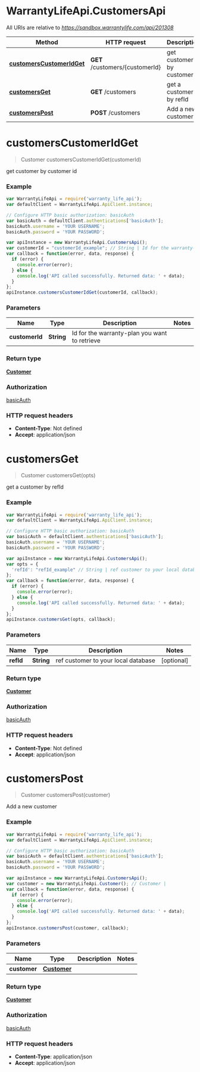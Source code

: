 # WarrantyLifeApi.CustomersApi

All URIs are relative to *https://sandbox.warrantylife.com/api/201308*

Method | HTTP request | Description
------------- | ------------- | -------------
[**customersCustomerIdGet**](CustomersApi.md#customersCustomerIdGet) | **GET** /customers/{customerId} | get customer by customer id
[**customersGet**](CustomersApi.md#customersGet) | **GET** /customers | get a customer by refId
[**customersPost**](CustomersApi.md#customersPost) | **POST** /customers | Add a new customer


<a name="customersCustomerIdGet"></a>
# **customersCustomerIdGet**
> Customer customersCustomerIdGet(customerId)

get customer by customer id

### Example
```javascript
var WarrantyLifeApi = require('warranty_life_api');
var defaultClient = WarrantyLifeApi.ApiClient.instance;

// Configure HTTP basic authorization: basicAuth
var basicAuth = defaultClient.authentications['basicAuth'];
basicAuth.username = 'YOUR USERNAME';
basicAuth.password = 'YOUR PASSWORD';

var apiInstance = new WarrantyLifeApi.CustomersApi();
var customerId = "customerId_example"; // String | Id for the warranty-plan you want to retrieve
var callback = function(error, data, response) {
  if (error) {
    console.error(error);
  } else {
    console.log('API called successfully. Returned data: ' + data);
  }
};
apiInstance.customersCustomerIdGet(customerId, callback);
```

### Parameters

Name | Type | Description  | Notes
------------- | ------------- | ------------- | -------------
 **customerId** | **String**| Id for the warranty-plan you want to retrieve | 

### Return type

[**Customer**](Customer.md)

### Authorization

[basicAuth](../README.md#basicAuth)

### HTTP request headers

 - **Content-Type**: Not defined
 - **Accept**: application/json

<a name="customersGet"></a>
# **customersGet**
> Customer customersGet(opts)

get a customer by refId

### Example
```javascript
var WarrantyLifeApi = require('warranty_life_api');
var defaultClient = WarrantyLifeApi.ApiClient.instance;

// Configure HTTP basic authorization: basicAuth
var basicAuth = defaultClient.authentications['basicAuth'];
basicAuth.username = 'YOUR USERNAME';
basicAuth.password = 'YOUR PASSWORD';

var apiInstance = new WarrantyLifeApi.CustomersApi();
var opts = {
  'refId': "refId_example" // String | ref customer to your local database
};
var callback = function(error, data, response) {
  if (error) {
    console.error(error);
  } else {
    console.log('API called successfully. Returned data: ' + data);
  }
};
apiInstance.customersGet(opts, callback);
```

### Parameters

Name | Type | Description  | Notes
------------- | ------------- | ------------- | -------------
 **refId** | **String**| ref customer to your local database | [optional] 

### Return type

[**Customer**](Customer.md)

### Authorization

[basicAuth](../README.md#basicAuth)

### HTTP request headers

 - **Content-Type**: Not defined
 - **Accept**: application/json

<a name="customersPost"></a>
# **customersPost**
> Customer customersPost(customer)

Add a new customer

### Example
```javascript
var WarrantyLifeApi = require('warranty_life_api');
var defaultClient = WarrantyLifeApi.ApiClient.instance;

// Configure HTTP basic authorization: basicAuth
var basicAuth = defaultClient.authentications['basicAuth'];
basicAuth.username = 'YOUR USERNAME';
basicAuth.password = 'YOUR PASSWORD';

var apiInstance = new WarrantyLifeApi.CustomersApi();
var customer = new WarrantyLifeApi.Customer(); // Customer | 
var callback = function(error, data, response) {
  if (error) {
    console.error(error);
  } else {
    console.log('API called successfully. Returned data: ' + data);
  }
};
apiInstance.customersPost(customer, callback);
```

### Parameters

Name | Type | Description  | Notes
------------- | ------------- | ------------- | -------------
 **customer** | [**Customer**](Customer.md)|  | 

### Return type

[**Customer**](Customer.md)

### Authorization

[basicAuth](../README.md#basicAuth)

### HTTP request headers

 - **Content-Type**: application/json
 - **Accept**: application/json


